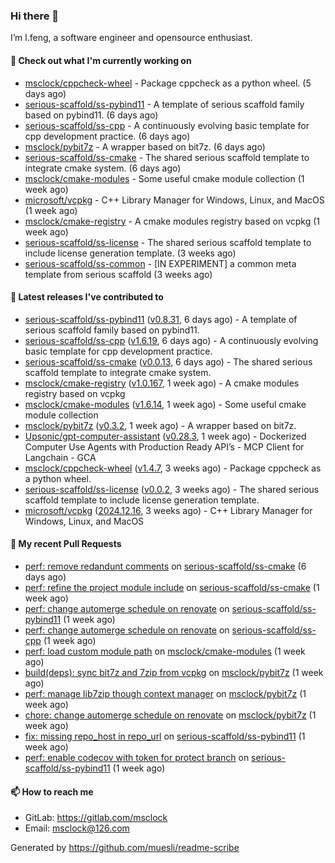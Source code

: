 ### Hi there 👋

I’m l.feng, a software engineer and opensource enthusiast.

#### 👷 Check out what I'm currently working on

- [msclock/cppcheck-wheel](https://github.com/msclock/cppcheck-wheel) - Package cppcheck as a python wheel. (5 days ago)
- [serious-scaffold/ss-pybind11](https://github.com/serious-scaffold/ss-pybind11) - A template of serious scaffold family based on pybind11. (6 days ago)
- [serious-scaffold/ss-cpp](https://github.com/serious-scaffold/ss-cpp) - A continuously evolving basic template for cpp development practice. (6 days ago)
- [msclock/pybit7z](https://github.com/msclock/pybit7z) - A wrapper based on bit7z. (6 days ago)
- [serious-scaffold/ss-cmake](https://github.com/serious-scaffold/ss-cmake) - The shared serious scaffold template to integrate cmake system. (6 days ago)
- [msclock/cmake-modules](https://github.com/msclock/cmake-modules) - Some useful cmake module collection (1 week ago)
- [microsoft/vcpkg](https://github.com/microsoft/vcpkg) - C&#43;&#43; Library Manager for Windows, Linux, and MacOS (1 week ago)
- [msclock/cmake-registry](https://github.com/msclock/cmake-registry) - A cmake modules registry based on vcpkg (1 week ago)
- [serious-scaffold/ss-license](https://github.com/serious-scaffold/ss-license) - The shared serious scaffold template to include license generation template. (3 weeks ago)
- [serious-scaffold/ss-common](https://github.com/serious-scaffold/ss-common) - [IN EXPERIMENT] a common meta template from serious scaffold (3 weeks ago)

#### 🔭 Latest releases I've contributed to

- [serious-scaffold/ss-pybind11](https://github.com/serious-scaffold/ss-pybind11) ([v0.8.31](https://github.com/serious-scaffold/ss-pybind11/releases/tag/v0.8.31), 6 days ago) - A template of serious scaffold family based on pybind11.
- [serious-scaffold/ss-cpp](https://github.com/serious-scaffold/ss-cpp) ([v1.6.19](https://github.com/serious-scaffold/ss-cpp/releases/tag/v1.6.19), 6 days ago) - A continuously evolving basic template for cpp development practice.
- [serious-scaffold/ss-cmake](https://github.com/serious-scaffold/ss-cmake) ([v0.0.13](https://github.com/serious-scaffold/ss-cmake/releases/tag/v0.0.13), 6 days ago) - The shared serious scaffold template to integrate cmake system.
- [msclock/cmake-registry](https://github.com/msclock/cmake-registry) ([v1.0.167](https://github.com/msclock/cmake-registry/releases/tag/v1.0.167), 1 week ago) - A cmake modules registry based on vcpkg
- [msclock/cmake-modules](https://github.com/msclock/cmake-modules) ([v1.6.14](https://github.com/msclock/cmake-modules/releases/tag/v1.6.14), 1 week ago) - Some useful cmake module collection
- [msclock/pybit7z](https://github.com/msclock/pybit7z) ([v0.3.2](https://github.com/msclock/pybit7z/releases/tag/v0.3.2), 1 week ago) - A wrapper based on bit7z.
- [Upsonic/gpt-computer-assistant](https://github.com/Upsonic/gpt-computer-assistant) ([v0.28.3](https://github.com/Upsonic/gpt-computer-assistant/releases/tag/v0.28.3), 1 week ago) - Dockerized Computer Use Agents with Production Ready API’s - MCP Client for Langchain - GCA
- [msclock/cppcheck-wheel](https://github.com/msclock/cppcheck-wheel) ([v1.4.7](https://github.com/msclock/cppcheck-wheel/releases/tag/v1.4.7), 3 weeks ago) - Package cppcheck as a python wheel.
- [serious-scaffold/ss-license](https://github.com/serious-scaffold/ss-license) ([v0.0.2](https://github.com/serious-scaffold/ss-license/releases/tag/v0.0.2), 3 weeks ago) - The shared serious scaffold template to include license generation template.
- [microsoft/vcpkg](https://github.com/microsoft/vcpkg) ([2024.12.16](https://github.com/microsoft/vcpkg/releases/tag/2024.12.16), 3 weeks ago) - C&#43;&#43; Library Manager for Windows, Linux, and MacOS

#### 🔨 My recent Pull Requests

- [perf: remove redandunt comments](https://github.com/serious-scaffold/ss-cmake/pull/28) on [serious-scaffold/ss-cmake](https://github.com/serious-scaffold/ss-cmake) (6 days ago)
- [perf: refine the project module include](https://github.com/serious-scaffold/ss-cmake/pull/25) on [serious-scaffold/ss-cmake](https://github.com/serious-scaffold/ss-cmake) (1 week ago)
- [perf: change automerge schedule on renovate](https://github.com/serious-scaffold/ss-pybind11/pull/94) on [serious-scaffold/ss-pybind11](https://github.com/serious-scaffold/ss-pybind11) (1 week ago)
- [perf: change automerge schedule on renovate](https://github.com/serious-scaffold/ss-cpp/pull/438) on [serious-scaffold/ss-cpp](https://github.com/serious-scaffold/ss-cpp) (1 week ago)
- [perf: load custom module path](https://github.com/msclock/cmake-modules/pull/139) on [msclock/cmake-modules](https://github.com/msclock/cmake-modules) (1 week ago)
- [build(deps): sync bit7z and 7zip from vcpkg](https://github.com/msclock/pybit7z/pull/29) on [msclock/pybit7z](https://github.com/msclock/pybit7z) (1 week ago)
- [perf: manage lib7zip though context manager](https://github.com/msclock/pybit7z/pull/27) on [msclock/pybit7z](https://github.com/msclock/pybit7z) (1 week ago)
- [chore: change automerge schedule on renovate](https://github.com/msclock/pybit7z/pull/26) on [msclock/pybit7z](https://github.com/msclock/pybit7z) (1 week ago)
- [fix: missing repo_host in repo_url](https://github.com/serious-scaffold/ss-pybind11/pull/93) on [serious-scaffold/ss-pybind11](https://github.com/serious-scaffold/ss-pybind11) (1 week ago)
- [perf: enable codecov with token for protect branch](https://github.com/serious-scaffold/ss-pybind11/pull/92) on [serious-scaffold/ss-pybind11](https://github.com/serious-scaffold/ss-pybind11) (1 week ago)

#### 📫 How to reach me

- GitLab: https://gitlab.com/msclock
- Email: msclock@126.com

Generated by https://github.com/muesli/readme-scribe
